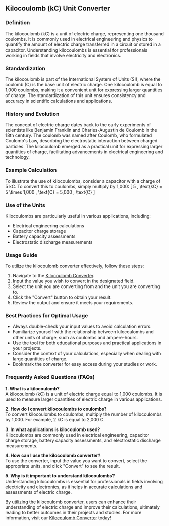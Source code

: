 ## Kilocoulomb (kC) Unit Converter

### Definition
The kilocoulomb (kC) is a unit of electric charge, representing one thousand coulombs. It is commonly used in electrical engineering and physics to quantify the amount of electric charge transferred in a circuit or stored in a capacitor. Understanding kilocoulombs is essential for professionals working in fields that involve electricity and electronics.

### Standardization
The kilocoulomb is part of the International System of Units (SI), where the coulomb (C) is the base unit of electric charge. One kilocoulomb is equal to 1,000 coulombs, making it a convenient unit for expressing larger quantities of charge. The standardization of this unit ensures consistency and accuracy in scientific calculations and applications.

### History and Evolution
The concept of electric charge dates back to the early experiments of scientists like Benjamin Franklin and Charles-Augustin de Coulomb in the 18th century. The coulomb was named after Coulomb, who formulated Coulomb's Law, describing the electrostatic interaction between charged particles. The kilocoulomb emerged as a practical unit for expressing larger quantities of charge, facilitating advancements in electrical engineering and technology.

### Example Calculation
To illustrate the use of kilocoulombs, consider a capacitor with a charge of 5 kC. To convert this to coulombs, simply multiply by 1,000:
\[ 
5 \, \text{kC} = 5 \times 1,000 \, \text{C} = 5,000 \, \text{C} 
\]

### Use of the Units
Kilocoulombs are particularly useful in various applications, including:
- Electrical engineering calculations
- Capacitor charge storage
- Battery capacity assessments
- Electrostatic discharge measurements

### Usage Guide
To utilize the kilocoulomb converter effectively, follow these steps:
1. Navigate to the [Kilocoulomb Converter](https://www.inayam.co/unit-converter/electric_charge).
2. Input the value you wish to convert in the designated field.
3. Select the unit you are converting from and the unit you are converting to.
4. Click the "Convert" button to obtain your result.
5. Review the output and ensure it meets your requirements.

### Best Practices for Optimal Usage
- Always double-check your input values to avoid calculation errors.
- Familiarize yourself with the relationship between kilocoulombs and other units of charge, such as coulombs and ampere-hours.
- Use the tool for both educational purposes and practical applications in your projects.
- Consider the context of your calculations, especially when dealing with large quantities of charge.
- Bookmark the converter for easy access during your studies or work.

### Frequently Asked Questions (FAQs)

**1. What is a kilocoulomb?**  
A kilocoulomb (kC) is a unit of electric charge equal to 1,000 coulombs. It is used to measure larger quantities of electric charge in various applications.

**2. How do I convert kilocoulombs to coulombs?**  
To convert kilocoulombs to coulombs, multiply the number of kilocoulombs by 1,000. For example, 2 kC is equal to 2,000 C.

**3. In what applications is kilocoulomb used?**  
Kilocoulombs are commonly used in electrical engineering, capacitor charge storage, battery capacity assessments, and electrostatic discharge measurements.

**4. How can I use the kilocoulomb converter?**  
To use the converter, input the value you want to convert, select the appropriate units, and click "Convert" to see the result.

**5. Why is it important to understand kilocoulombs?**  
Understanding kilocoulombs is essential for professionals in fields involving electricity and electronics, as it helps in accurate calculations and assessments of electric charge. 

By utilizing the kilocoulomb converter, users can enhance their understanding of electric charge and improve their calculations, ultimately leading to better outcomes in their projects and studies. For more information, visit our [Kilocoulomb Converter](https://www.inayam.co/unit-converter/electric_charge) today!